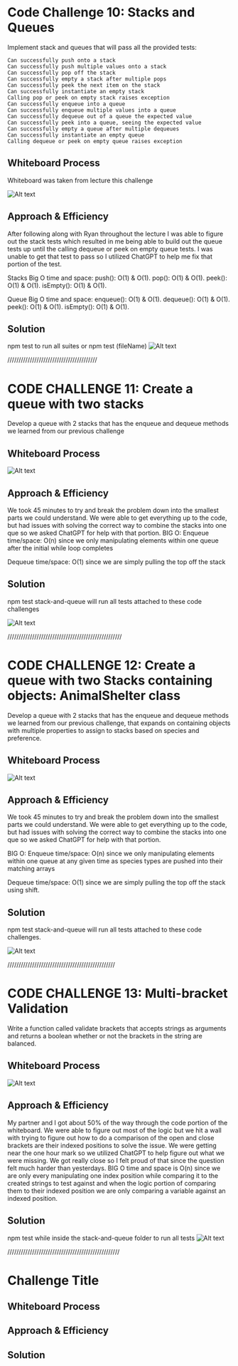 # Code Challenge 10: Stacks and Queues

Implement stack and queues that will pass all the provided tests:

    Can successfully push onto a stack
    Can successfully push multiple values onto a stack
    Can successfully pop off the stack
    Can successfully empty a stack after multiple pops
    Can successfully peek the next item on the stack
    Can successfully instantiate an empty stack
    Calling pop or peek on empty stack raises exception
    Can successfully enqueue into a queue
    Can successfully enqueue multiple values into a queue
    Can successfully dequeue out of a queue the expected value
    Can successfully peek into a queue, seeing the expected value
    Can successfully empty a queue after multiple dequeues
    Can successfully instantiate an empty queue
    Calling dequeue or peek on empty queue raises exception

## Whiteboard Process

Whiteboard was taken from lecture this challenge

![Alt text](../../assets/Stack&Que-IntroWhiteBoard.png)

## Approach & Efficiency

After following along with Ryan throughout the lecture I was able to figure out the stack tests which resulted in me being able to build out the queue tests up until the calling dequeue or peek on empty queue tests.  I was unable to get that test to pass so I utilized ChatGPT to help me fix that portion of the test.

Stacks Big O time and space:
push(): O(1) & O(1).
pop(): O(1) & O(1).
peek(): O(1) & O(1).
isEmpty(): O(1) & O(1).

Queue Big O time and space:
enqueue(): O(1) & O(1).
dequeue(): O(1) & O(1).
peek(): O(1) & O(1).
isEmpty(): O(1) & O(1).

## Solution

npm test to run all suites or npm test (fileName)
![Alt text](../../assets/Screenshot%202023-05-26%20153405.png)

////////////////////////////////////////

# CODE CHALLENGE 11: Create a queue with two stacks

Develop a queue with 2 stacks that has the enqueue and dequeue methods we learned from our previous challenge

## Whiteboard Process

![Alt text](../../assets/Challenge11Whiteboard.png)
<!-- Embedded whiteboard image -->

## Approach & Efficiency

We took 45 minutes to try and break the problem down into the smallest parts we could understand.  We were able to get everything up to the code, but had issues with solving the correct way to combine the stacks into one que so we asked ChatGPT for help with that portion.
BIG O:
Enqueue
time/space: O(n) since we only manipulating elements within one queue after the initial while loop completes

Dequeue
time/space: O(1) since we are simply pulling the top off the stack

## Solution

npm test stack-and-queue will run all tests attached to these code challenges

![Alt text](../../assets/testsPassingPseudoQueue.png)

///////////////////////////////////////////////////

# CODE CHALLENGE 12: Create a queue with two Stacks containing objects: AnimalShelter class

Develop a queue with 2 stacks that has the enqueue and dequeue methods we learned from our previous challenge, that expands on containing objects with multiple properties to assign to stacks based on species and preference.

## Whiteboard Process

![Alt text](../../assets/challenge12Whiteboard.png)

## Approach & Efficiency

We took 45 minutes to try and break the problem down into the smallest parts we could understand.  We were able to get everything up to the code, but had issues with solving the correct way to combine the stacks into one que so we asked ChatGPT for help with that portion.

BIG O:
Enqueue
time/space: O(n) since we only manipulating elements within one queue at any given time as species types are pushed into their matching arrays

Dequeue
time/space: O(1) since we are simply pulling the top off the stack using shift.

## Solution

npm test stack-and-queue will run all tests attached to these code challenges.

![Alt text](../../assets/testsPassingAnimalShelter.png)

////////////////////////////////////////////////

# CODE CHALLENGE 13: Multi-bracket Validation

Write a function called validate brackets that accepts strings as arguments and returns a boolean whether or not the brackets in the string are balanced.

## Whiteboard Process

![Alt text](../../assets/challenge13Whiteboard.png)

## Approach & Efficiency

My partner and I got about 50% of the way through the code portion of the whiteboard.  We were able to figure out most of the logic but we hit a wall with trying to figure out how to do a comparison of the open and close brackets are their indexed positions to solve the issue.  We were getting near the one hour mark so we utilized ChatGPT to help figure out what we were missing.  We got really close so I felt proud of that since the question felt much harder than yesterdays.
BIG O time and space is O(n) since we are only every manipulating one index position while comparing it to the created strings to test against and when the logic portion of comparing them to their indexed position we are only comparing a variable against an indexed position.

## Solution
npm test while inside the stack-and-queue folder to run all tests
![Alt text](../../assets/Screenshot%202023-06-01%20142104.png)

//////////////////////////////////////////////////

# Challenge Title
<!-- Description of the challenge -->

## Whiteboard Process
<!-- Embedded whiteboard image -->

## Approach & Efficiency
<!-- What approach did you take? Why? What is the Big O space/time for this approach? -->

## Solution
<!-- Show how to run your code, and examples of it in action -->
